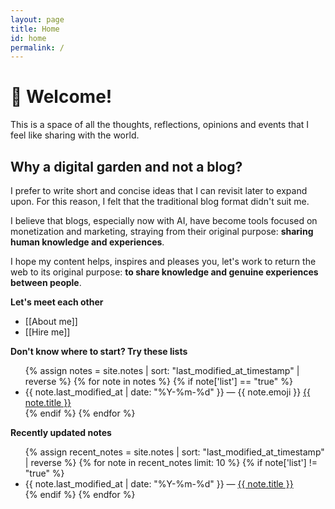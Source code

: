 ```yaml
---
layout: page
title: Home
id: home
permalink: /
---
```


# 🌱 Welcome!

This is a space of all the thoughts, reflections, opinions and events that I feel like sharing with the world.

## Why a digital garden and not a blog?

I prefer to write short and concise ideas that I can revisit later to expand upon. For this reason, I felt that the traditional blog format didn't suit me.

I believe that blogs, especially now with AI, have become tools focused on monetization and marketing, straying from their original purpose: **sharing human knowledge and experiences**.

<div class="notice">
I hope my content helps, inspires and pleases you, let's work to return the web to its original purpose: <b>to share knowledge and genuine experiences between people</b>.
</div>

<strong>Let's meet each other</strong>

- [[About me]]
- [[Hire me]]

<strong>Don't know where to start? Try these lists</strong>

<ul>
  {% assign notes = site.notes | sort: "last_modified_at_timestamp" | reverse %}
  {% for note in notes %}
    {% if note['list'] == "true" %}
      <li>
        {{ note.last_modified_at | date: "%Y-%m-%d" }} — {{ note.emoji }} <a class="internal-link" href="{{ site.baseurl }}{{ note.url }}">{{ note.title }}</a>
      </li>
    {% endif %}
  {% endfor %}
</ul>

<strong>Recently updated notes</strong>

<ul>
  {% assign recent_notes = site.notes | sort: "last_modified_at_timestamp" | reverse %}
  {% for note in recent_notes limit: 10 %}
      {% if note['list'] != "true" %}
    <li>
      {{ note.last_modified_at | date: "%Y-%m-%d" }} — <a class="internal-link" href="{{ site.baseurl }}{{ note.url }}">{{ note.title }}</a>
    </li>
        {% endif %}
  {% endfor %}
</ul>

<style>
  .wrapper {
    max-width: 46em;
  }
</style>

